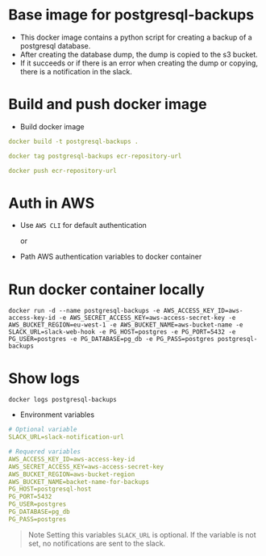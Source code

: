# Base image for postgresql-backups

* This docker image contains a python script for creating a backup of a postgresql database.
* After creating the database dump, the dump is copied to the s3 bucket.
* If it succeeds or if there is an error when creating the dump or copying, there is a notification in the slack. 

# Build and push docker image

* Build docker image

```yaml
docker build -t postgresql-backups .
```

```yaml
docker tag postgresql-backups ecr-repository-url
```

```yaml
docker push ecr-repository-url
```

# Auth in AWS 

* Use `AWS CLI` for default authentication 

  or

* Path AWS authentication variables to docker container

# Run docker container locally

```docker
docker run -d --name postgresql-backups -e AWS_ACCESS_KEY_ID=aws-access-key-id -e AWS_SECRET_ACCESS_KEY=aws-access-secret-key -e AWS_BUCKET_REGION=eu-west-1 -e AWS_BUCKET_NAME=aws-bucket-name -e SLACK_URL=slack-web-hook -e PG_HOST=postgres -e PG_PORT=5432 -e PG_USER=postgres -e PG_DATABASE=pg_db -e PG_PASS=postgres postgresql-backups
```

# Show logs 

```docker 
docker logs postgresql-backups
```

* Environment variables

```yaml
# Optional variable
SLACK_URL=slack-notification-url

# Requered variables
AWS_ACCESS_KEY_ID=aws-access-key-id
AWS_SECRET_ACCESS_KEY=aws-access-secret-key
AWS_BUCKET_REGION=aws-bucket-region
AWS_BUCKET_NAME=backet-name-for-backups
PG_HOST=postgresql-host
PG_PORT=5432
PG_USER=postgres
PG_DATABASE=pg_db
PG_PASS=postgres
```

>Note
Setting this variables `SLACK_URL` is optional. 
If the variable is not set, no notifications are sent to the slack.



